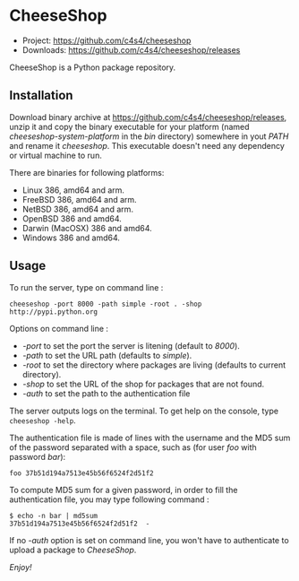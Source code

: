 CheeseShop
==========

- Project: <https://github.com/c4s4/cheeseshop>
- Downloads: <https://github.com/c4s4/cheeseshop/releases>

CheeseShop is a Python package repository.

Installation
------------

Download binary archive at <https://github.com/c4s4/cheeseshop/releases>, unzip it and copy the binary executable for your platform (named *cheeseshop-system-platform* in the *bin* directory) somewhere in yout *PATH* and rename it *cheeseshop*. This executable doesn't need any dependency or virtual machine to run.

There are binaries for following platforms:

- Linux 386, amd64 and arm.
- FreeBSD 386, amd64 and arm.
- NetBSD 386, amd64 and arm.
- OpenBSD 386 and amd64.
- Darwin (MacOSX) 386 and amd64.
- Windows 386 and amd64.

Usage
-----

To run the server, type on command line :

    cheeseshop -port 8000 -path simple -root . -shop http://pypi.python.org

Options on command line :

- *-port* to set the port the server is litening (default to *8000*).
- *-path* to set the URL path (defaults to *simple*).
- *-root* to set the directory where packages are living (defaults to current directory).
- *-shop* to set the URL of the shop for packages that are not found.
- *-auth* to set the path to the authentication file

The server outputs logs on the terminal. To get help on the console, type `cheeseshop -help`.

The authentication file is made of lines with the username and the MD5 sum of the password separated with a space, such as (for user *foo* with password *bar*):

    foo 37b51d194a7513e45b56f6524f2d51f2

To compute MD5 sum for a given password, in order to fill the authentication file, you may type following command :

    $ echo -n bar | md5sum
    37b51d194a7513e45b56f6524f2d51f2  -

If no *-auth* option is set on command line, you won't have to authenticate to upload a package to *CheeseShop*.

*Enjoy!*

